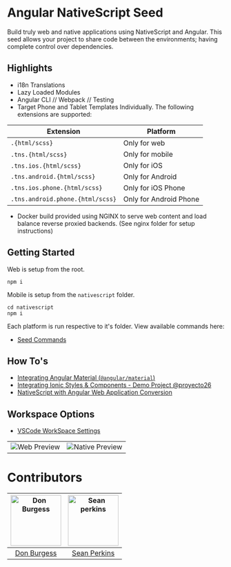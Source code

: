 # Angular NativeScript Seed

Build truly web and native applications using NativeScript and Angular. This seed allows your project to share code between the environments; having complete control over dependencies.

## Highlights
- i18n Translations
- Lazy Loaded Modules
- Angular CLI // Webpack // Testing
- Target Phone and Tablet Templates Individually. The following extensions are supported:

Extension                        | Platform
-------------------------------- | -----------
`.{html/scss}`                   | Only for web
`.tns.{html/scss}`               | Only for mobile
`.tns.ios.{html/scss}`           | Only for iOS
`.tns.android.{html/scss}`       | Only for Android
`.tns.ios.phone.{html/scss}`     | Only for iOS Phone 
`.tns.android.phone.{html/scss}` | Only for Android Phone
- Docker build provided using NGINX to serve web content and load balance reverse proxied backends. (See nginx folder for setup instructions)

## Getting Started

Web is setup from the root.

```
npm i
```

Mobile is setup from the `nativescript` folder.

```
cd nativescript
npm i
```

Each platform is run respective to it's folder. View available commands here:

- [Seed Commands](https://github.com/TeamMaestro/angular-native-seed/wiki/Seed-Commands)

## How To's
- [Integrating Angular Material (`@angular/material`)](https://github.com/TeamMaestro/angular-native-seed/wiki/Integrating-Material-for-Web)
- [Integrating Ionic Styles & Components - Demo Project @proyecto26](https://github.com/proyecto26/nativescript-ionic-template)
- [NativeScript with Angular Web Application Conversion](https://nativescripting.com/course/nativescript-with-angular-web-application-conversion)

## Workspace Options
- [VSCode WorkSpace Settings](https://github.com/TeamMaestro/angular-native-seed/wiki/Optional:-VSCode-WorkSpace-Settings)

| | |
|:---: |:---:|
|![Web Preview](https://i.gyazo.com/1ba4d3be7b7332ce91bd6715dc752d8b.gif)|![Native Preview](https://i.gyazo.com/0a88b56cff9af632f618e5b123502f5f.gif)|

# Contributors 

[<img alt="Don Burgess" src="https://avatars1.githubusercontent.com/u/7612751?v=3&s=117" width="117">](https://github.com/db3dev) | [<img alt="Sean perkins" src="https://avatars1.githubusercontent.com/u/13732623?v=3&s=117" width="117">](https://github.com/sean-perkins) |
:---: |:---: |
[Don Burgess](https://github.com/db3dev) |[Sean Perkins](https://github.com/sean-perkins)|
